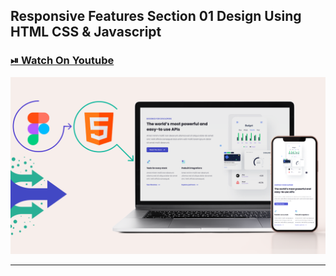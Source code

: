 ## Responsive Features Section 01 Design Using HTML CSS & Javascript

### [⏯ Watch On Youtube](https://youtu.be/aREkrq4N2g8)

![thumbnail](thumbnail.png)

----------